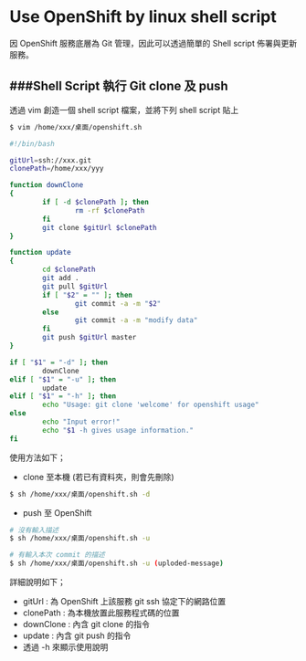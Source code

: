 # Use OpenShift by linux shell script

<script type="text/javascript" src="js/general.js"></script>

因 OpenShift 服務底層為 Git 管理，因此可以透過簡單的 Shell script 佈署與更新服務。

###Shell Script 執行 Git clone 及 push
---
透過 vim 創造一個 shell script 檔案，並將下列 shell script 貼上

```Bash
$ vim /home/xxx/桌面/openshift.sh
```

```Bash
#!/bin/bash

gitUrl=ssh://xxx.git
clonePath=/home/xxx/yyy

function downClone
{
        if [ -d $clonePath ]; then
                rm -rf $clonePath
        fi
        git clone $gitUrl $clonePath
}

function update
{
        cd $clonePath
        git add .
        git pull $gitUrl
        if [ "$2" = "" ]; then
                git commit -a -m "$2"
        else
                git commit -a -m "modify data"
        fi
        git push $gitUrl master
}

if [ "$1" = "-d" ]; then
        downClone
elif [ "$1" = "-u" ]; then
        update
elif [ "$1" = "-h" ]; then
        echo "Usage: git clone 'welcome' for openshift usage"
else
        echo "Input error!"
        echo "$1 -h gives usage information."
fi
```

使用方法如下；
* clone 至本機 (若已有資料夾，則會先刪除)

```Bash
$ sh /home/xxx/桌面/openshift.sh -d
```

* push 至 OpenShift

```Bash
# 沒有輸入描述
$ sh /home/xxx/桌面/openshift.sh -u

# 有輸入本次 commit 的描述
$ sh /home/xxx/桌面/openshift.sh -u (uploded-message)
```

詳細說明如下；
* gitUrl : 為 OpenShift 上該服務 git ssh 協定下的網路位置
* clonePath : 為本機放置此服務程式碼的位置
* downClone : 內含 git clone 的指令
* update : 內含 git push 的指令
* 透過 -h 來顯示使用說明
















